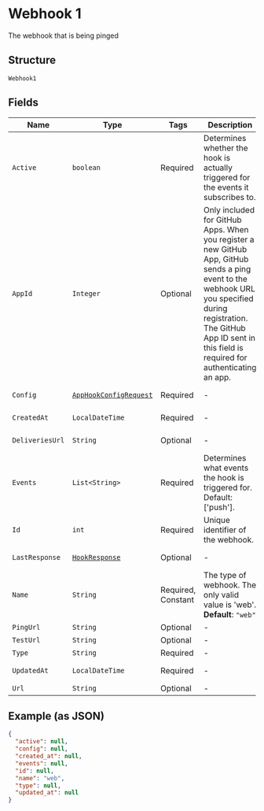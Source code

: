 
# Webhook 1

The webhook that is being pinged

## Structure

`Webhook1`

## Fields

| Name | Type | Tags | Description | Getter | Setter |
|  --- | --- | --- | --- | --- | --- |
| `Active` | `boolean` | Required | Determines whether the hook is actually triggered for the events it subscribes to. | boolean getActive() | setActive(boolean active) |
| `AppId` | `Integer` | Optional | Only included for GitHub Apps. When you register a new GitHub App, GitHub sends a ping event to the webhook URL you specified during registration. The GitHub App ID sent in this field is required for authenticating an app. | Integer getAppId() | setAppId(Integer appId) |
| `Config` | [`AppHookConfigRequest`](../../doc/models/app-hook-config-request.md) | Required | - | AppHookConfigRequest getConfig() | setConfig(AppHookConfigRequest config) |
| `CreatedAt` | `LocalDateTime` | Required | - | LocalDateTime getCreatedAt() | setCreatedAt(LocalDateTime createdAt) |
| `DeliveriesUrl` | `String` | Optional | - | String getDeliveriesUrl() | setDeliveriesUrl(String deliveriesUrl) |
| `Events` | `List<String>` | Required | Determines what events the hook is triggered for. Default: ['push']. | List<String> getEvents() | setEvents(List<String> events) |
| `Id` | `int` | Required | Unique identifier of the webhook. | int getId() | setId(int id) |
| `LastResponse` | [`HookResponse`](../../doc/models/hook-response.md) | Optional | - | HookResponse getLastResponse() | setLastResponse(HookResponse lastResponse) |
| `Name` | `String` | Required, Constant | The type of webhook. The only valid value is 'web'.<br>**Default**: `"web"` | String getName() | setName(String name) |
| `PingUrl` | `String` | Optional | - | String getPingUrl() | setPingUrl(String pingUrl) |
| `TestUrl` | `String` | Optional | - | String getTestUrl() | setTestUrl(String testUrl) |
| `Type` | `String` | Required | - | String getType() | setType(String type) |
| `UpdatedAt` | `LocalDateTime` | Required | - | LocalDateTime getUpdatedAt() | setUpdatedAt(LocalDateTime updatedAt) |
| `Url` | `String` | Optional | - | String getUrl() | setUrl(String url) |

## Example (as JSON)

```json
{
  "active": null,
  "config": null,
  "created_at": null,
  "events": null,
  "id": null,
  "name": "web",
  "type": null,
  "updated_at": null
}
```

